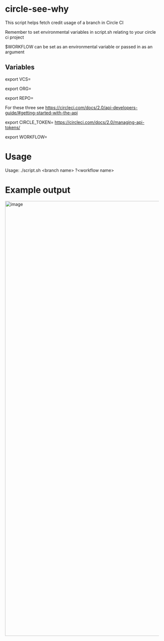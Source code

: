 # circle-see-why
This script helps fetch credit usage of a branch in Circle CI

Remember to set environmental variables in script.sh relating to your circle ci project

$WORKFLOW can be set as an environmental variable or passed in as an argument

## Variables
export VCS=

export ORG=

export REPO=

For these three see https://circleci.com/docs/2.0/api-developers-guide/#getting-started-with-the-api

export CIRCLE_TOKEN=<Personal API> https://circleci.com/docs/2.0/managing-api-tokens/

export WORKFLOW=

# Usage
Usage: ./script.sh \<branch name> ?\<workflow name>

# Example output
<img width="1422" alt="image" src="https://user-images.githubusercontent.com/97483533/164077578-590a58ab-df98-4e62-b95f-ebce2c7c2fdd.png">
